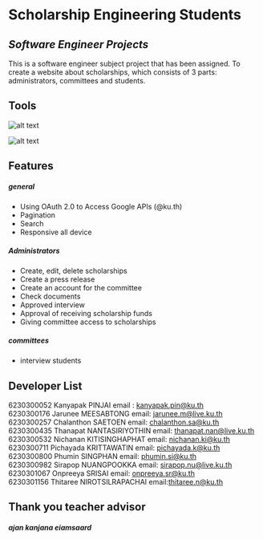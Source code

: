 # Scholarship Engineering Students
## _Software Engineer Projects_
This is a software engineer subject project that has been assigned. To create a website about scholarships, which consists of 3 parts: administrators, committees and students.

## Tools
![alt text](https://www.datocms-assets.com/45470/1631795624-logo-django.png)

![alt text](https://upload.wikimedia.org/wikipedia/commons/thumb/f/f8/Python_logo_and_wordmark.svg/2560px-Python_logo_and_wordmark.svg.png)

## Features
##### general
- Using OAuth 2.0 to Access Google APIs (@ku.th)
- Pagination
- Search
- Responsive all device

##### Administrators
- Create, edit, delete scholarships
- Create a press release
- Create an account for the committee
- Check documents
- Approved interview
- Approval of receiving scholarship funds
- Giving committee access to scholarships

##### committees
- interview students


## Developer List

6230300052 Kanyapak PINJAI email : kanyapak.pin@ku.th\
6230300176 Jarunee MEESABTONG email: jarunee.m@live.ku.th\
6230300257 Chalanthon SAETOEN email: chalanthon.sa@ku.th\
6230300435 Thanapat NANTASIRIYOTHIN email: thanapat.nan@live.ku.th\
6230300532 Nichanan KITISINGHAPHAT email: nichanan.ki@ku.th\
6230300711 Pichayada KRITTAWATIN email: pichayada.k@ku.th\
6230300800 Phumin SINGPHAN email: phumin.si@ku.th\
6230300982 Sirapop NUANGPOOKKA email: sirapop.nu@live.ku.th\
6230301067 Onpreeya SRISAI email: onpreeya.sr@ku.th\
6230301156 Thitaree NIROTSILRAPACHAI email:thitaree.n@ku.th

## Thank you teacher advisor
##### ajan kanjana eiamsaard 



